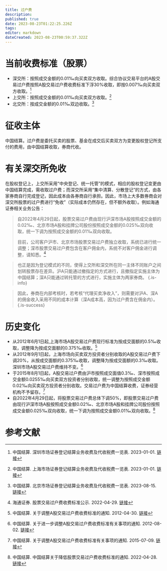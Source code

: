```yaml
---
title: 过户费
description: 
published: true
date: 2023-08-23T01:22:25.226Z
tags: 
editor: markdown
dateCreated: 2023-08-23T00:59:37.322Z
---
```


# 当前收费标准（股票）
- 深交所：按照成交金额的0.01‰向买卖双方收取。综合协议交易平台的A股交易过户费按照A股交易过户费收费标准下浮30%收取，即按0.007‰向买卖双方收取。[^1]
- 上交所：按照成交金额的0.01‰向买卖双方收取。[^2]
- 北交所：按成交金额的0.01‰双边收取。[^3]


# 征收主体
中国结算。过户费是委托买卖的股票、基金在成交后买卖双方为变更股权登记所支付的费用，由中国结算收取，券商代收。

# 有关深交所免收
在股权登记上，上交所采用“中央登记、统一托管”的模式，相应的股权登记变更由中国结算完成，需收取过户费；而深交所采用“集中清算、分散登记”的方式，由各家券商自行完成登记，因此成本由各券商自行承担。因此，市场上大多数券商会对深交所股票的过户费进行“免收”（实际成本仍然存在，但不额外收取）。例如海通证券相关业务公告：

> 自2022年4月29日起，股票交易过户费由现行沪深市场A股按照成交金额的0.02‰、北京市场A股和挂牌公司股份按照成交金额的0.025‰双向收取，统一下调为按照成交金额的0.01‰双向收取。
>
> 目前，公司客户沪市、北京市场股票交易过户费独立收取，系统已进行统一调整；深市股票交易过户费包含在客户佣金内，系统不对客户佣金进行调整，请知悉。[^4]

> 也正是因为登记模式的不同，使得上交所和深交所在同一主体不同账户之间划转股票存在差异。沪A只能通过撤指定的方式进行，且撤指定实施主体为中国结算；深A只能通过转托管的方式进行，实施主体为两家券商。
{.is-info}

> 因此，券商在内部考核时，若考核“代理买卖净收入”，则需要对沪A、深A的佣金收入采用不同的成本计算（深A成本高，因为过户费含在佣金内）。
{.is-success}

# 历史变化
- 从2012年6月1日起,上海市场A股交易过户费现行标准为按成交面额的0.5‰收取，调整降为按成交面额的0.375‰收取。[^5]
- 从2012年9月1日起，上海市场向买卖双方投资者分别收取的A股交易过户费下调20%，从按成交面额的0.375‰收取，调整降为按成交面额的0.3‰收取。深圳市场A股交易过户费维持不变。[^6]
- 于2015年8月1日起，A股交易过户费由沪市按照成交面值0.3‰、深市按照成交金额0.0255‰向买卖双方投资者分别收取，统一调整为按照成交金额0.02‰向买卖双方投资者分别收取。交易过户费为中国结算收费，证券经营机构不予留存。[^7]
- 自2022年4月29日起，将股票交易过户费总体下调50%，即股票交易过户费由现行沪深市场A股按照成交金额0.02‰、北京市场A股和挂牌公司股份按照成交金额0.025‰双向收取，统一下调为按照成交金额0.01‰双向收取。[^8]

# 参考文献

[^1]: 中国结算. 深圳市场证券登记结算业务收费及代收税费一览表. 2023-01-01. [链接](http://www.chinaclear.cn/zdjs/fbzyls/202301/e05de487e6174730bf794c691bb7aa48/files/%E6%B7%B1%E5%9C%B3%E5%B8%82%E5%9C%BA%E8%AF%81%E5%88%B8%E7%99%BB%E8%AE%B0%E7%BB%93%E7%AE%97%E4%B8%9A%E5%8A%A1%E6%94%B6%E8%B4%B9%E5%8F%8A%E4%BB%A3%E6%94%B6%E7%A8%8E%E8%B4%B9%E4%B8%80%E8%A7%88%E8%A1%A8%EF%BC%8820230101%EF%BC%89.pdf)
[^2]: 中国结算. 上海市场证券登记结算业务收费及代收税费一览表. 2023-01-01. [链接](http://www.chinaclear.cn/zdjs/fbzyls/202301/697fa3e5f75b44cba361a4460a00b488/files/20221229153436455.pdf)
[^3]: 中国结算. 北京市场证券登记结算业务收费及代收税费一览表. 2023-08-15. [链接](http://www.chinaclear.cn/zdjs/fbzyls/202308/5c9656d2a7d140eba9b98b13604aa794/files/%E5%8C%97%E4%BA%AC%E5%B8%82%E5%9C%BA%E8%AF%81%E5%88%B8%E7%99%BB%E8%AE%B0%E7%BB%93%E7%AE%97%E4%B8%9A%E5%8A%A1%E6%94%B6%E8%B4%B9%E5%8F%8A%E4%BB%A3%E6%94%B6%E7%A8%8E%E8%B4%B9%E4%B8%80%E8%A7%88%E8%A1%A8.pdf)
[^4]: 海通证券. 股票交易过户费收费标准公示. 2022-04-29. [链接](https://www.haitong.com/ChannelHome/3968188/5885763.shtml)
[^5]: 中国结算. 关于调整A股交易过户费收费标准的通知. 2012-04-30. [链接](http://www.chinaclear.cn/old_files/1335773025208.pdf)
[^6]: 中国结算. 关于进一步调整A股交易过户费收费标准有关事项的通知. 2012-08-02. [链接](http://www.chinaclear.cn/old_files/1343899420865.pdf)
[^7]: 中国结算. 关于调整A股交易过户费收费标准有关事项的通知. 2015-07-09. [链接](http://www.chinaclear.cn/zdjs/gszb/201507/59ccd4176d2645f8b60b2d30fc3631bf.shtml)
[^8]: 中国结算. 中国结算关于降低股票交易过户费收费标准的通知. 2022-04-28. [链接](http://www.chinaclear.cn/zdjs/gszb/202204/837e3c5031104aa099d6597ba381342a.shtml)